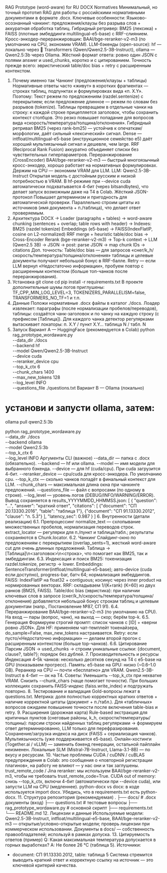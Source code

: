 RAG Prototype (word-aware) for RU DOCX Normatives
Минимальный, но точный прототип RAG для работы с российскими нормативными документами в формате .docx.
Ключевые особенности:
Языково-осознанный чанкинг: предложения/клаузы без разрыва слов + аккуратная обработка таблиц.
Гибридный ретривер: BM25 (лексика) + FAISS (плотные эмбеддинги multilingual-e5-base) c RRF-слиянием.
Кросс-энкодер-переранжировщик: BAAI/bge-reranker-v2-m3 (по умолчанию на CPU, экономим VRAM).
LLM-бэкенды (open-source):
hf — локально через 🤗 Transformers (Qwen/Qwen2.5-3B-Instruct),
ollama — Qwen2.5:3b через Ollama.
Жёсткий формат ответа: ровно один JSON с полями answer и used_chunks, коротко и с цитированием.
Точность прежде всего: эвристический table/doc bias + retry с расширенным контекстом.
1. Почему именно так
Чанкинг (предложения/клаузы + таблицы)
Нормативные ответы часто «живут» в коротких фрагментах — строках таблиц, подпунктах и формулировках вида «п. X.Y».
Поэтому:
Текст режем по предложениям (razdel.sentenize) с перекрытием; если предложение длинное — режем по словам без разрывов (tokenize).
Таблицы превращаем в отдельные чанки на строку: к каждой строке прицепляется заголовок, чтобы сохранить контекст столбцов. Это резко повышает попадание для вопросов вида «скорость/температура/толщина/отклонения».
Гибридный ретривал
BM25 (через rank-bm25) — устойчив к опечаткам/морфологии, даёт сильный «лексический» сигнал.
Dense — intfloat/multilingual-e5-base (инструкционное семейство e5) даёт хороший мультиязычный сигнал и дешевле, чем large.
RRF (Reciprocal Rank Fusion) аккуратно объединяет списки без чувствительных гиперпараметров.
Переранжирование (CrossEncoder)
BAAI/bge-reranker-v2-m3 — быстрый многоязычный кросс-энкодер, хорошо работает на нормативных формулировках. Держим на CPU — экономим VRAM для LLM.
LLM: Qwen2.5-3B-Instruct
Открытая модель с достойным русским и низкой потребностью в VRAM.
В hf-режиме при --device cuda автоматически подхватывается 4-бит (через bitsandbytes), что делает запуск возможным даже на T4 в Colab.
Жёсткий JSON-протокол
Повышает детерминизм и пригодность для автоматической проверки.
Параллельно строим цитаты из источников (имя документа + п./таблица), что делает ответ проверяемым.
2. Архитектура
DOCX → Loader (paragraphs + tables)
     → word-aware chunking (sentences + overlap; table rows with header)
     → Indexes:
          BM25 (razdel tokenize)
          Embeddings (e5-base) → FAISS(IndexFlatIP, cosine on L2-normalized)
          RRF merge  +  heuristic table/doc bias
     → Cross-Encoder Rerank (bge-reranker-v2-m3)
     → Top-k context → LLM (Qwen2.5 3B) → JSON
     → post: parse JSON → map chunk IDs → citations
Доп. точность:
Table/doc bias — для запросов «снег/k_h/скорость/температура/толщина/отклонения» таблицы и целевые документы получают небольшой бонус в RRF-балле.
Retry — если LLM вернул «Недостаточно информации», пробуем повтор с расширенным контекстом (больше топ-чанков после переранжирования).
3. Установка
git clone <your-repo>
cd <your-repo>
pip install -r requirements.txt
В проекте дополнительные шумы логов приглушены: TF_CPP_MIN_LOG_LEVEL=3, TOKENIZERS_PARALLELISM=false, TRANSFORMERS_NO_TF=1 и т.п.
4. Данные
Положи нормативные .docx файлы в каталог ./docs.
Лоадер извлекает:
параграфы (после нормализации пробелов/переводов),
таблицы: создаётся чанк-заголовок и по чанку на каждую строку (с префиксом [Таблица]).
Для каждого чанка детектор регулярками вытаскивает локаторы:
п. X.Y / пункт X.Y…
таблица N / табл. N
5. Запуск
Вариант A — HuggingFace (рекомендуется в Colab)
python rag_prototype_wordaware.py \
  --data_dir ./docs \
  --backend hf \
  --model Qwen/Qwen2.5-3B-Instruct \
  --device cuda \
  --reranker_device cpu \
  --top_k_ctx 6 \
  --chunk_chars 1400 \
  --max_new_tokens 128 \
  --log_level INFO \
  --questions_file ./questions.txt
Вариант B — Ollama (локально)
# установи и запусти ollama, затем:
ollama pull qwen2.5:3b

python rag_prototype_wordaware.py \
  --data_dir ./docs \
  --backend ollama \
  --model Qwen2.5:3b \
  --top_k_ctx 6 \
  --log_level INFO
Аргументы CLI (важное)
--data_dir — папка с .docx (обязательно).
--backend — hf или ollama.
--model — имя модели для выбранного бэкенда.
--device — для hf (cuda/cpu). При cuda загрузится 4-бит.
--reranker_device — cpu/cuda для кросс-энкодера. По умолчанию cpu.
--top_k_ctx — сколько чанков попадёт в финальный контекст для LLM.
--chunk_chars — максимальная длина окна при чанкинге предложений.
--questions_file — файл с вопросами (по одному в строке).
--log_level — уровень логов (DEBUG/INFO/WARNING/ERROR).
Вывод сохраняется в results_YYYYMMDD_HHMMSS.json:
[
  {
    "question": "...",
    "answer": "краткий ответ",
    "citations": [
      {"document": "СП 20.13330.2016", "table": "таблица 1"},
      {"document": "СП 91.13330.2012", "clause": "п. 5.3"}
    ],
    "latency_sec": 0.987
  }
]
6. Внутренности (детали реализации)
6.1. Препроцессинг
normalize_text — схлопывание множественных пробелов, нормализация переводов строк.
extract_locator — регулярки для п./пункт и таблица/табл.; результаты сохраняются в Chunk.locator.
6.2. Чанкинг
Слайдинг-окно по предложениям с перекрытием (overlap_sents=1), жесткий word-aware cut для очень длинных предложений.
Таблица → [Таблица]\n<заголовок>\n<строка>, что помогает как BM25, так и эмбеддингам.
6.3. Индексация и поиск
BM25: токенизация razdel.tokenize, регистр → lower.
Embeddings: SentenceTransformer(intfloat/multilingual-e5-base); авто-device (cuda если доступно), progress-bar, батч 64; нормализация эмбеддингов.
FAISS: IndexFlatIP на float32 + contiguous; косинус через inner product на нормированных векторах.
RRF: складываем 1/(K+rank) (K=60) из двух ранков (BM25, FAISS).
Table/doc bias (эвристика): при наличии ключевых слов в запросе (снег/k_h/скорость/температура/толщина/отклонения) добавляется небольшой бонус строкам таблиц и целевым документам (напр., Постановление №87, СП 91).
6.4. Переранжирование
BAAI/bge-reranker-v2-m3 (по умолчанию на CPU). На вход — пары (вопрос, чанк), на выход — скор; берём top-k.
6.5. Генерация
Формируем строгий промпт: список чанков с [ID] + «верни ровно JSON».
Для HF: применяем чат-темплейт токенайзера, do_sample=False, max_new_tokens настраивается.
Retry: если пусто/«Недостаточно информации» — делаем второй прогон с расширенным контекстом (больше top-чанков).
6.6. Цитирование
Парсим JSON → used_chunks → строим уникальные ссылки: {document, clause?, table?}; порядок без дублей.
7. Производительность и ресурсы
Индексация 4–5k чанков: несколько десятков секунд на T4 с e5-base на GPU (показываем прогресс).
Память:
e5-base на GPU: низко (~0.6–1.0 GB).
Реранкер на CPU — почти «бесплатно» для VRAM.
Qwen2.5-3B-Instruct в 4-бит — ок на T4.
Советы:
Уменьшить --top_k_ctx при нехватке VRAM.
Снизить --chunk_chars (чаще помогает точности).
При больших коллекциях сохранить FAISS-индекс (faiss.write_index) и подгружать повторно.
8. Тестирование и валидация
Gold-вопросы лежат в questions.txt.
Метрика: доля полностью корректных кратких ответов + наличие корректной цитаты (документ + п./табл.).
Для «табличных» вопросов ожидаем повышение точности после включения table-bias и retry.
9. Расширения (дорожная карта)
Rule-based экстракция для критичных пунктов (снеговые районы, k_h, скорости/температуры/толщины):
парсим строки найденных таблиц регулярками → формируем ответ детерминированно, LLM только для перефразирования.
Сохранение/загрузка индекса на диск (FAISS + сериализация чанков).
Мультиязычность (уже поддерживается e5-base).
Онлайн-хостинги (Together.ai / vLLM) — заменить бэкенд генерации, остальной пайплайн неизменен.
Локальные SLM (Mistral-7B-Instruct, Llama-3.1-8B) — по вкусу и ресурсам.
10. Частые проблемы
CUDA / cuDNN / cuBLAS предупреждения в Colab:
это сообщения о «повторной регистрации плагинов», на работу не влияют — у нас они и так заглушены.
trust_remote_code / Jina reranker:
мы используем BAAI/bge-reranker-v2-m3, чтобы не требовать trust_remote_code=True.
CUDA out of memory:
снизь --top_k_ctx, включи 4-бит (автоматически при --device cuda), или запусти LLM на CPU (медленнее).
python-docx vs docx:
в коде используется import docx. Убедись, что в requirements.txt есть python-docx.
11. Структура репозитория (рекомендуемая)
.
├── docs/                         # .docx документы (вход)
├── questions.txt                 # тестовые вопросы
├── rag_prototype_wordaware.py    # основной скрипт
├── requirements.txt
└── README.md
12. Лицензии и данные
Используемые модели: Qwen2.5-3B-Instruct, intfloat/multilingual-e5-base, BAAI/bge-reranker-v2-m3 — открытые/условно-открытые модели; проверь лицензии при коммерческом использовании.
Документы в docs/ — собственность правообладателей; используй в рамках допуска.
13. Цитируемость ответов (пример)
Q: Какая максимальная температура допускается в горных выработках?
A: Не более 26 °C (таблица 5).
Источники:
 - document: СП 91.13330.2012, table: таблица 5
Система стремится выводить краткий ответ и корректную ссылку на источник — это ключевой критерий качества.